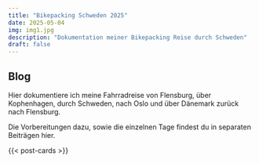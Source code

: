 ```yaml
---
title: "Bikepacking Schweden 2025"
date: 2025-05-04
img: img1.jpg
description: "Dokumentation meiner Bikepacking Reise durch Schweden"
draft: false
---
```


## Blog

Hier dokumentiere ich meine Fahrradreise von Flensburg, über Kophenhagen, durch
Schweden, nach Oslo und über Dänemark zurück nach Flensburg.

Die Vorbereitungen dazu, sowie die einzelnen Tage findest du in separaten
Beiträgen hier.

{{< post-cards >}}
